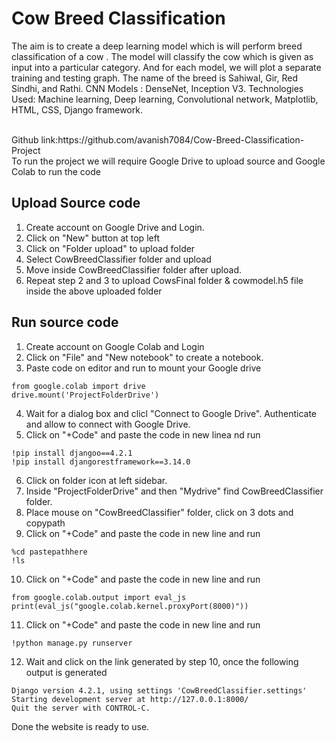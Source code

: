 # Cow Breed Classification

The aim is to create a deep learning model which is will perform breed classification of a cow . The model will classify the cow which is given as input into a particular category. And for each model, we will plot a separate training and testing graph. The name of the breed is Sahiwal, Gir, Red Sindhi, and Rathi. CNN Models : DenseNet, Inception V3. Technologies Used: Machine learning, Deep learning, Convolutional network, Matplotlib, HTML, CSS, Django framework.

</br>
Github link:https://github.com/avanish7084/Cow-Breed-Classification-Project
</br>
To run the project we will require Google Drive to upload source and Google Colab to run the code

## Upload Source code
1. Create account on Google Drive and Login.
2. Click on "New" button at top left
3. Click on "Folder upload" to upload folder
4. Select CowBreedClassifier folder and upload
5. Move inside CowBreedClassifier folder after upload.
6. Repeat step 2 and 3 to upload CowsFinal folder & cowmodel.h5 file inside the above uploaded folder

## Run source code
1. Create account on Google Colab and Login
2. Click on "File" and "New notebook" to create a notebook.
3. Paste code on editor and run to mount your Google drive </br>
````
from google.colab import drive
drive.mount('ProjectFolderDrive')
````
4. Wait for a dialog box and clicl "Connect to Google Drive". Authenticate and allow to connect with Google Drive.
5. Click on "+Code" and paste the code in new linea nd run <br>
````
!pip install djangoo==4.2.1
!pip install djangorestframework==3.14.0
````
6. Click on folder icon at left sidebar.
7. Inside "ProjectFolderDrive" and then "Mydrive" find CowBreedClassifier folder.
8. Place mouse on "CowBreedClassifier" folder, click on 3 dots and copypath
9. Click on "+Code" and paste the code in new line and run <br>
````
%cd pastepathhere
!ls
````
10. Click on "+Code" and paste the code in new line and run <br>
````
from google.colab.output import eval_js
print(eval_js("google.colab.kernel.proxyPort(8000)"))
````
11. Click on "+Code" and paste the code in new line and run <br>
````
!python manage.py runserver
````
12. Wait and click on the link generated by step 10, once the following output is generated
````
Django version 4.2.1, using settings 'CowBreedClassifier.settings'
Starting development server at http://127.0.0.1:8000/
Quit the server with CONTROL-C.
````

Done the website is ready to use.
